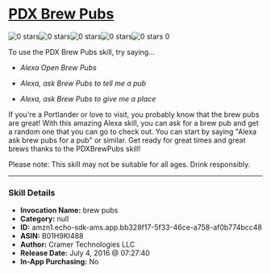 # [PDX Brew Pubs](http://alexa.amazon.com/#skills/amzn1.echo-sdk-ams.app.bb328f17-5f33-46ce-a758-af0b774bcc48)
![0 stars](../../images/ic_star_border_black_18dp_1x.png)![0 stars](../../images/ic_star_border_black_18dp_1x.png)![0 stars](../../images/ic_star_border_black_18dp_1x.png)![0 stars](../../images/ic_star_border_black_18dp_1x.png)![0 stars](../../images/ic_star_border_black_18dp_1x.png) 0

To use the PDX Brew Pubs skill, try saying...

* *Alexa Open Brew Pubs*

* *Alexa, ask Brew Pubs to tell me a pub*

* *Alexa, ask Brew Pubs to give me a place*

If you're a Portlander or love to visit, you probably know that the brew pubs are great!  With this amazing Alexa skill, you can ask for a brew pub and get a random one that you can go to check out.  You can start by saying "Alexa ask brew pubs for a pub" or similar.  Get ready for great times and great brews thanks to the PDXBrewPubs skill!

Please note: This skill may not be suitable for all ages.  Drink responsibly.

***

### Skill Details

* **Invocation Name:** brew pubs
* **Category:** null
* **ID:** amzn1.echo-sdk-ams.app.bb328f17-5f33-46ce-a758-af0b774bcc48
* **ASIN:** B01H9KI488
* **Author:** Cramer Technologies LLC
* **Release Date:** July 4, 2016 @ 07:27:40
* **In-App Purchasing:** No
